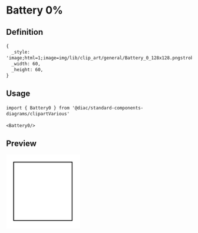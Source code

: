 # Battery 0%

## Definition

```
{
  _style: 'image;html=1;image=img/lib/clip_art/general/Battery_0_128x128.pngstrokeColor=none;',
  _width: 60,
  _height: 60,
}
```

## Usage

```
import { Battery0 } from '@diac/standard-components-diagrams/clipartVarious'

<Battery0/>
```

## Preview

<img src="./battery-0.png" width="200"/>
